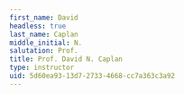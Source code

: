```yaml
---
first_name: David
headless: true
last_name: Caplan
middle_initial: N.
salutation: Prof.
title: Prof. David N. Caplan
type: instructor
uid: 5d60ea93-13d7-2733-4668-cc7a363c3a92
---
```

